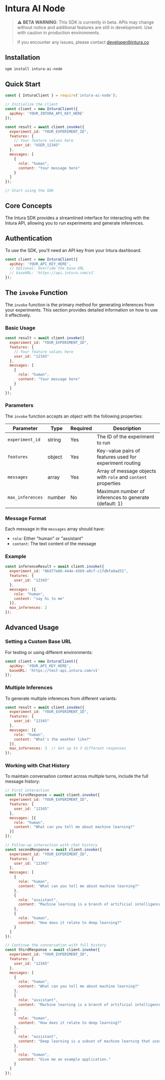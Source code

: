 # Intura AI Node

> ⚠️ **BETA WARNING**: This SDK is currently in beta. APIs may change without notice and additional features are still in development. Use with caution in production environments.
>
> If you encounter any issues, please contact developer@intura.co

## Installation

```bash
npm install intura-ai-node
```

## Quick Start

```javascript
const { InturaClient } = require('intura-ai-node');

// Initialize the client
const client = new InturaClient({
  apiKey: 'YOUR_INTURA_API_KEY_HERE'
});

const result = await client.invoke({
  experiment_id: "YOUR_EXPERIMENT_ID",
  features: {
    // Your feature values here
    user_id: "USER_12345"
  },
  messages: [
    {
      role: "human",
      content: "Your message here"
    }
  ]
});

// Start using the SDK
```

## Core Concepts

The Intura SDK provides a streamlined interface for interacting with the Intura API, allowing you to run experiments and generate inferences.

## Authentication

To use the SDK, you'll need an API key from your Intura dashboard.

```javascript
const client = new InturaClient({
  apiKey: 'YOUR_API_KEY_HERE',
  // Optional: Override the base URL
  // baseURL: 'https://api.intura.com/v1'
});
```

## The `invoke` Function

The `invoke` function is the primary method for generating inferences from your experiments. This section provides detailed information on how to use it effectively.

### Basic Usage

```javascript
const result = await client.invoke({
  experiment_id: "YOUR_EXPERIMENT_ID",
  features: {
    // Your feature values here
    user_id: "12345"
  },
  messages: [
    {
      role: "human",
      content: "Your message here"
    }
  ]
});
```

### Parameters

The `invoke` function accepts an object with the following properties:

| Parameter | Type | Required | Description |
|-----------|------|----------|-------------|
| `experiment_id` | string | Yes | The ID of the experiment to run |
| `features` | object | Yes | Key-value pairs of features used for experiment routing |
| `messages` | array | Yes | Array of message objects with `role` and `content` properties |
| `max_inferences` | number | No | Maximum number of inferences to generate (default: 1) |

### Message Format

Each message in the `messages` array should have:

- `role`: Either "human" or "assistant"
- `content`: The text content of the message

### Example

```javascript
const inferenceResult = await client.invoke({
  experiment_id: "86d77e66-444e-43b9-a9cf-c17dbfa9ad31",
  features: {
    user_id: "12345"
  },
  messages: [{
    role: "human",
    content: "say hi to me"
  }],
  max_inferences: 2
});
```

## Advanced Usage

### Setting a Custom Base URL

For testing or using different environments:

```javascript
const client = new InturaClient({
  apiKey: 'YOUR_API_KEY_HERE',
  baseURL: 'https://test-api.intura.com/v1'
});
```

### Multiple Inferences

To generate multiple inferences from different variants:

```javascript
const result = await client.invoke({
  experiment_id: "YOUR_EXPERIMENT_ID",
  features: {
    user_id: "12345"
  },
  messages: [{
    role: "human",
    content: "What's the weather like?"
  }],
  max_inferences: 3  // Get up to 3 different responses
});
```

### Working with Chat History

To maintain conversation context across multiple turns, include the full message history:

```javascript
// First interaction
const firstResponse = await client.invoke({
  experiment_id: "YOUR_EXPERIMENT_ID",
  features: {
    user_id: "12345"
  },
  messages: [{
    role: "human",
    content: "What can you tell me about machine learning?"
  }]
});

// Follow-up interaction with chat history
const secondResponse = await client.invoke({
  experiment_id: "YOUR_EXPERIMENT_ID",
  features: {
    user_id: "12345"
  },
  messages: [
    {
      role: "human",
      content: "What can you tell me about machine learning?"
    },
    {
      role: "assistant",
      content: "Machine learning is a branch of artificial intelligence that focuses on building systems that learn from data."
    },
    {
      role: "human",
      content: "How does it relate to deep learning?"
    }
  ]
});

// Continue the conversation with full history
const thirdResponse = await client.invoke({
  experiment_id: "YOUR_EXPERIMENT_ID",
  features: {
    user_id: "12345"
  },
  messages: [
    {
      role: "human",
      content: "What can you tell me about machine learning?"
    },
    {
      role: "assistant",
      content: "Machine learning is a branch of artificial intelligence that focuses on building systems that learn from data."
    },
    {
      role: "human",
      content: "How does it relate to deep learning?"
    },
    {
      role: "assistant",
      content: "Deep learning is a subset of machine learning that uses neural networks with many layers to analyze various factors of data."
    },
    {
      role: "human",
      content: "Give me an example application."
    }
  ]
});
```